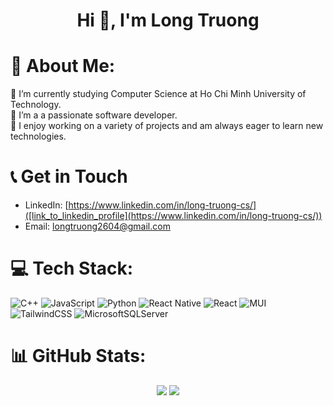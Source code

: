 <h1 align="center">Hi 👋, I'm Long Truong</h1>

# 💫 About Me:

🔭 I’m currently studying Computer Science at Ho Chi Minh University of Technology.<br>👯 I’m a a passionate software developer.<br>🤝 I enjoy working on a variety of projects and am always eager to learn new technologies.

# 📞 Get in Touch

- LinkedIn: [https://www.linkedin.com/in/long-truong-cs/]([link_to_linkedin_profile](https://www.linkedin.com/in/long-truong-cs/))
- Email: longtruong2604@gmail.com

# 💻 Tech Stack:
![C++](https://img.shields.io/badge/c++-%2300599C.svg?style=flat&logo=c%2B%2B&logoColor=white) ![JavaScript](https://img.shields.io/badge/javascript-%23323330.svg?style=flat&logo=javascript&logoColor=%23F7DF1E) ![Python](https://img.shields.io/badge/python-3670A0?style=flat&logo=python&logoColor=ffdd54) ![React Native](https://img.shields.io/badge/react_native-%2320232a.svg?style=flat&logo=react&logoColor=%2361DAFB) ![React](https://img.shields.io/badge/react-%2320232a.svg?style=flat&logo=react&logoColor=%2361DAFB) ![MUI](https://img.shields.io/badge/MUI-%230081CB.svg?style=flat&logo=mui&logoColor=white) ![TailwindCSS](https://img.shields.io/badge/tailwindcss-%2338B2AC.svg?style=flat&logo=tailwind-css&logoColor=white) ![MicrosoftSQLServer](https://img.shields.io/badge/Microsoft%20SQL%20Server-CC2927?style=flat&logo=microsoft%20sql%20server&logoColor=white)
# 📊 GitHub Stats:
<div align=center>
  <img src="https://github-readme-stats.vercel.app/api/top-langs?username=longtruong2604&layout=pie&theme=radical" />
<!--   <img src="https://github-readme-stats.vercel.app/api?username=longtruong2604&show_icons=true&count_private=true&show=reviews,discussions_started,discussions_answered,prs_merged,prs_merged_percentage&theme=radical" /> -->
<img src="https://github-readme-stats.vercel.app/api/wakatime?username=longtruong2604&layout=compact&theme=radical" /> 
 </div>
<!-- Proudly created with GPRM ( https://gprm.itsvg.in ) -->
